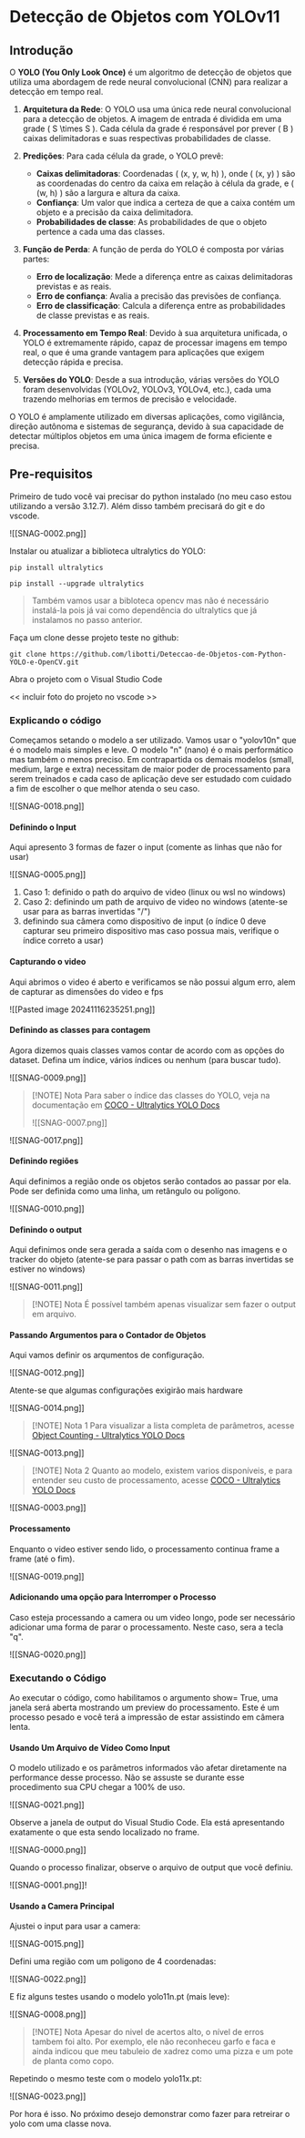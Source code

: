 # Detecção de Objetos com YOLOv11
## Introdução

O **YOLO (You Only Look Once)** é um algoritmo de detecção de objetos que utiliza uma abordagem de rede neural convolucional (CNN) para realizar a detecção em tempo real. 

1. **Arquitetura da Rede**: O YOLO usa uma única rede neural convolucional para a detecção de objetos. A imagem de entrada é dividida em uma grade ( S \times S ). Cada célula da grade é responsável por prever ( B ) caixas delimitadoras e suas respectivas probabilidades de classe.
    
2. **Predições**: Para cada célula da grade, o YOLO prevê:
    
    - **Caixas delimitadoras**: Coordenadas ( (x, y, w, h) ), onde ( (x, y) ) são as coordenadas do centro da caixa em relação à célula da grade, e ( (w, h) ) são a largura e altura da caixa.
    - **Confiança**: Um valor que indica a certeza de que a caixa contém um objeto e a precisão da caixa delimitadora.
    - **Probabilidades de classe**: As probabilidades de que o objeto pertence a cada uma das classes.
3. **Função de Perda**: A função de perda do YOLO é composta por várias partes:
    
    - **Erro de localização**: Mede a diferença entre as caixas delimitadoras previstas e as reais.
    - **Erro de confiança**: Avalia a precisão das previsões de confiança.
    - **Erro de classificação**: Calcula a diferença entre as probabilidades de classe previstas e as reais.
4. **Processamento em Tempo Real**: Devido à sua arquitetura unificada, o YOLO é extremamente rápido, capaz de processar imagens em tempo real, o que é uma grande vantagem para aplicações que exigem detecção rápida e precisa.
    
5. **Versões do YOLO**: Desde a sua introdução, várias versões do YOLO foram desenvolvidas (YOLOv2, YOLOv3, YOLOv4, etc.), cada uma trazendo melhorias em termos de precisão e velocidade.
    

O YOLO é amplamente utilizado em diversas aplicações, como vigilância, direção autônoma e sistemas de segurança, devido à sua capacidade de detectar múltiplos objetos em uma única imagem de forma eficiente e precisa.

## Pre-requisitos

Primeiro de tudo você vai precisar do python instalado (no meu caso estou utilizando a versão 3.12.7). Além disso também precisará do git e do vscode.

![[SNAG-0002.png]]

Instalar ou atualizar a biblioteca ultralytics do YOLO:

```
pip install ultralytics
```

```
pip install --upgrade ultralytics
```

> Também vamos usar a bibloteca opencv mas não é necessário instalá-la pois já vai como dependência do ultralytics que já instalamos no passo anterior.

Faça um clone desse projeto teste no github:

```
git clone https://github.com/libotti/Deteccao-de-Objetos-com-Python-YOLO-e-OpenCV.git
```

Abra o projeto com o Visual Studio Code

<< incluir foto do projeto no vscode >>

### Explicando o código

Começamos setando o modelo a ser utilizado. Vamos usar o "yolov10n" que é o modelo mais simples e leve. O modelo "n" (nano) é o mais performático mas também o menos preciso. Em contrapartida os demais modelos (small, medium, large e extra) necessitam de maior poder de processamento para serem treinados e cada caso de aplicação deve ser estudado com cuidado a fim de escolher o que melhor atenda o seu caso. 

![[SNAG-0018.png]]

#### Definindo o Input

Aqui apresento 3 formas de fazer o input (comente as linhas que não for usar)

![[SNAG-0005.png]]

1. Caso 1: definido o path do arquivo de video (linux ou wsl no windows)
2. Caso 2: definindo um path de arquivo de video no windows (atente-se usar para as barras invertidas "/")
3. definindo sua câmera como dispositivo de input (o índice 0 deve capturar seu primeiro dispositivo mas caso possua mais, verifique o índice correto a usar)

#### Capturando o video

Aqui abrimos o video é aberto e verificamos se não possui algum erro, alem de capturar as dimensões do video e fps

![[Pasted image 20241116235251.png]]

#### Definindo as classes para contagem

Agora dizemos quais classes vamos contar de acordo com as opções do dataset. Defina um índice, vários índices ou nenhum (para buscar tudo). 

![[SNAG-0009.png]]

> [!NOTE] Nota
> Para saber o índice das classes do YOLO, veja na documentação em [COCO - Ultralytics YOLO Docs](https://docs.ultralytics.com/datasets/detect/coco/#dataset-yaml)
> 
> ![[SNAG-0007.png]]

![[SNAG-0017.png]]

#### Definindo regiões

Aqui definimos a região onde os objetos serão contados ao passar por ela. Pode ser definida como uma linha, um retângulo ou polígono.

![[SNAG-0010.png]]

#### Definindo o output

Aqui definimos onde sera gerada a saída com o desenho nas imagens e o tracker do objeto (atente-se para passar o path com as barras invertidas se estiver no windows)

![[SNAG-0011.png]]

> [!NOTE] Nota
> É possível também apenas visualizar sem fazer o output em arquivo.

#### Passando Argumentos para o Contador de Objetos

Aqui vamos definir os arqumentos de configuração. 

![[SNAG-0012.png]]

Atente-se que algumas configurações exigirão mais hardware

![[SNAG-0014.png]]


> [!NOTE] Nota 1
> Para visualizar a lista completa de parâmetros, acesse [Object Counting - Ultralytics YOLO Docs](https://docs.ultralytics.com/guides/object-counting/#real-world-applications)
> 
![[SNAG-0013.png]]

> [!NOTE] Nota 2
> Quanto ao modelo, existem varios disponíveis, e para entender seu custo de processamento, acesse [COCO - Ultralytics YOLO Docs](https://docs.ultralytics.com/datasets/detect/coco/)
> 
![[SNAG-0003.png]]

#### Processamento

Enquanto o video estiver sendo lido, o processamento continua frame a frame (até o fim).

![[SNAG-0019.png]]
#### Adicionando uma opção para Interromper o Processo

Caso esteja processando a camera ou um video longo, pode ser necessário adicionar uma forma de parar o processamento. Neste caso, sera a tecla "q".

![[SNAG-0020.png]]

### Executando o Código

Ao executar o código, como habilitamos o argumento show= True, uma janela será aberta  mostrando um preview do processamento. Este é um processo pesado e você terá a impressão de estar assistindo em câmera lenta. 

#### Usando Um Arquivo de Vídeo Como Input

O modelo utilizado e os parâmetros informados vão afetar diretamente na performance desse processo. Não se assuste se durante esse procedimento sua CPU chegar a 100% de uso.  

![[SNAG-0021.png]]

Observe a janela de output do Visual Studio Code. Ela está apresentando exatamente o que esta sendo localizado no frame.

![[SNAG-0000.png]]

Quando o processo finalizar, observe o arquivo de output que você definiu.

![[SNAG-0001.png]]!

#### Usando a Camera Principal 

Ajustei o input para usar a camera:

![[SNAG-0015.png]]

Defini uma região com um poligono de 4 coordenadas:

![[SNAG-0022.png]]

E fiz alguns testes usando o modelo yolo11n.pt (mais leve):

![[SNAG-0008.png]]


> [!NOTE] Nota
> Apesar do nivel de acertos alto, o nível de erros tambem foi alto. Por exemplo, ele não reconheceu garfo e faca e ainda indicou que meu tabuleio de xadrez como uma pizza e um pote de planta como copo.
> 

Repetindo o mesmo teste com o modelo yolo11x.pt:

![[SNAG-0023.png]]

Por hora é isso. No próximo desejo demonstrar como fazer para retreirar o yolo com uma classe nova.